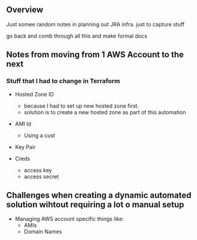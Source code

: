  ## Overview
 
 Just somee random notes in planning out JRA infra.  just to capture stuff
 
 go back and comb through all this and make formal docs
 
 
 ## Notes from moving from 1 AWS Account to the next 
 
 ### Stuff that I had to change in Terraform
 
 * Hosted Zone ID 
   - because I had to set up new hosted zone first.
   - solution is to create a new hosted zone as part of this automation
   
* AMI Id
  - Using a cust
  
* Key Pair

* Creds
  - access key
  - access secret
  
 ## Challenges when creating a dynamic automated solution wihtout requiring a lot o manual setup
 
 * Managing AWS account specific things like:
   +  AMIs
   +  Domain Names
   
